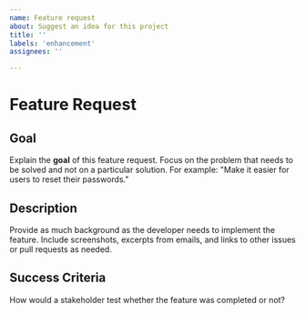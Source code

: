 ```yaml
---
name: Feature request
about: Suggest an idea for this project
title: ''
labels: 'enhancement'
assignees: ''

---
```

# Feature Request

## Goal

Explain the **goal** of this feature request. Focus on the problem that needs to be solved and not on a particular solution. For example: "Make it easier for users to reset their passwords."

## Description

Provide as much background as the developer needs to implement the feature. Include screenshots, excerpts from emails, and links to other issues or pull requests as needed.

## Success Criteria

How would a stakeholder test whether the feature was completed or not?

